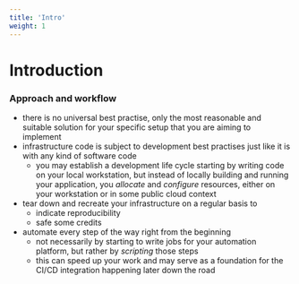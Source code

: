 ```yaml
---
title: 'Intro'
weight: 1
---
```



Introduction
============


### Approach and workflow

* there is no universal best practise, only the most reasonable and suitable solution for your specific setup that
  you are aiming to implement
* infrastructure code is subject to development best practises just like it is with any kind of software code
    * you may establish a development life cycle starting by writing code on your local workstation, but instead of
      locally building and running your application, you *allocate* and *configure* resources, either on your workstation
      or in some public cloud context
* tear down and recreate your infrastructure on a regular basis to
    * indicate reproducibility
    * safe some credits
* automate every step of the way right from the beginning
    * not necessarily by starting to write jobs for your automation platform, but rather by *scripting* those steps
    * this can speed up your work and may serve as a foundation for the CI/CD integration happening later down the road
